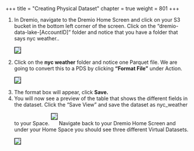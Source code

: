 +++
title = "Creating Physical Dataset"
chapter = true
weight = 801
+++

<div style="text-align: left">

<ol>
 <li> In Dremio, navigate to the Dremio Home Screen and click on your S3 bucket in the bottom left corner of the screen.  Click on the “dremio-data-lake-[AccountID]” folder and notice that you have a folder that says nyc weather.</b>.  
</li>
                            <img src="../../images/newdremio48.png" style="margin:15px 0px; border:1px solid black"/>

<li>Click on the <b>nyc weather</b> folder and notice one Parquet file.  We are going to convert this to a PDS by clicking <b>“Format File”</b> under Action.   
</li>
     <img src="../../images/newdremio49.png" style="margin:15px 0px; border:1px solid black"/>
         <li>The format box will appear, click <b>Save.</b>  </li>
         <li>
          You will now see a preview of the table that shows the different fields in the dataset.  
         Click the “Save View” and save the dataset as nyc_weather  to your Space.  
          <img src="../../images/newdremio50.png" style="margin:15px 0px; border:1px solid black"/>
          Navigate back to your Dremio Home Screen and under your Home Space you should see three different Virtual Datasets. 
        <img src="../../images/newdremio51.png" style="margin:15px 0px; border:1px solid black"/>
         </li>
          </ol>
         <br/>
     
</div>

